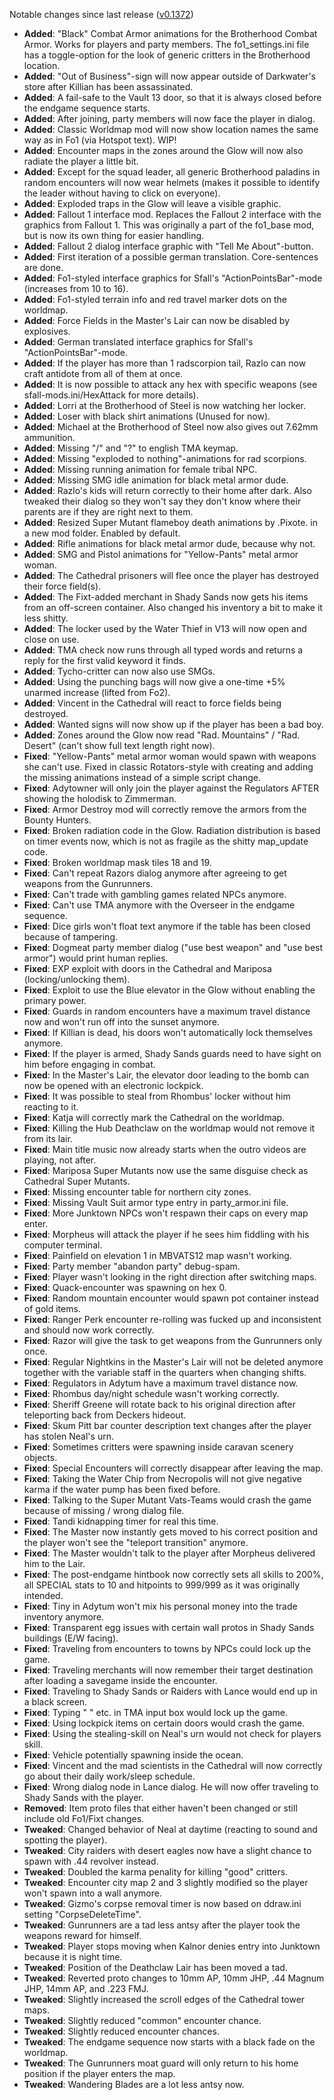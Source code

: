 Notable changes since last release ([v0.1372](https://github.com/rotators/Fo1in2/releases/tag/v0.1372))
- **Added**: "Black" Combat Armor animations for the Brotherhood Combat Armor. Works for players and party members. The fo1_settings.ini file has a toggle-option for the look of generic critters in the Brotherhood location.
- **Added**: "Out of Business"-sign will now appear outside of Darkwater's store after Killian has been assassinated.
- **Added**: A fail-safe to the Vault 13 door, so that it is always closed before the endgame sequence starts.
- **Added**: After joining, party members will now face the player in dialog.
- **Added**: Classic Worldmap mod will now show location names the same way as in Fo1 (via Hotspot text). WIP!
- **Added**: Encounter maps in the zones around the Glow will now also radiate the player a little bit.
- **Added**: Except for the squad leader, all generic Brotherhood paladins in random encounters will now wear helmets (makes it possible to identify the leader without having to click on everyone).
- **Added**: Exploded traps in the Glow will leave a visible graphic.
- **Added**: Fallout 1 interface mod. Replaces the Fallout 2 interface with the graphics from Fallout 1. This was originally a part of the fo1_base mod, but is now its own thing for easier handling.
- **Added**: Fallout 2 dialog interface graphic with "Tell Me About"-button.
- **Added**: First iteration of a possible german translation. Core-sentences are done.
- **Added**: Fo1-styled interface graphics for Sfall's "ActionPointsBar"-mode (increases from 10 to 16).
- **Added**: Fo1-styled terrain info and red travel marker dots on the worldmap.
- **Added**: Force Fields in the Master's Lair can now be disabled by explosives.
- **Added**: German translated interface graphics for Sfall's "ActionPointsBar"-mode.
- **Added**: If the player has more than 1 radscorpion tail, Razlo can now craft antidote from all of them at once.
- **Added**: It is now possible to attack any hex with specific weapons (see sfall-mods.ini/HexAttack for more details).
- **Added**: Lorri at the Brotherhood of Steel is now watching her locker.
- **Added**: Loser with black shirt animations (Unused for now).
- **Added**: Michael at the Brotherhood of Steel now also gives out 7.62mm ammunition.
- **Added**: Missing "/" and "?" to english TMA keymap.
- **Added**: Missing "exploded to nothing"-animations for rad scorpions.
- **Added**: Missing running animation for female tribal NPC.
- **Added**: Missing SMG idle animation for black metal armor dude.
- **Added**: Razlo's kids will return correctly to their home after dark. Also tweaked their dialog so they won't say they don't know where their parents are if they are right next to them.
- **Added**: Resized Super Mutant flameboy death animations by .Pixote. in a new mod folder. Enabled by default.
- **Added**: Rifle animations for black metal armor dude, because why not.
- **Added**: SMG and Pistol animations for "Yellow-Pants" metal armor woman.
- **Added**: The Cathedral prisoners will flee once the player has destroyed their force field(s).
- **Added**: The Fixt-added merchant in Shady Sands now gets his items from an off-screen container. Also changed his inventory a bit to make it less shitty.
- **Added**: The locker used by the Water Thief in V13 will now open and close on use.
- **Added**: TMA check now runs through all typed words and returns a reply for the first valid keyword it finds.
- **Added**: Tycho-critter can now also use SMGs.
- **Added**: Using the punching bags will now give a one-time +5% unarmed increase (lifted from Fo2).
- **Added**: Vincent in the Cathedral will react to force fields being destroyed.
- **Added**: Wanted signs will now show up if the player has been a bad boy.
- **Added**: Zones around the Glow now read "Rad. Mountains" / "Rad. Desert" (can't show full text length right now).
- **Fixed**: "Yellow-Pants" metal armor woman would spawn with weapons she can't use. Fixed in classic Rotators-style with creating and adding the missing animations instead of a simple script change.
- **Fixed**: Adytowner will only join the player against the Regulators AFTER showing the holodisk to Zimmerman.
- **Fixed**: Armor Destroy mod will correctly remove the armors from the Bounty Hunters.
- **Fixed**: Broken radiation code in the Glow. Radiation distribution is based on timer events now, which is not as fragile as the shitty map_update code.
- **Fixed**: Broken worldmap mask tiles 18 and 19.
- **Fixed**: Can't repeat Razors dialog anymore after agreeing to get weapons from the Gunrunners.
- **Fixed**: Can't trade with gambling games related NPCs anymore.
- **Fixed**: Can't use TMA anymore with the Overseer in the endgame sequence.
- **Fixed**: Dice girls won't float text anymore if the table has been closed because of tampering.
- **Fixed**: Dogmeat party member dialog ("use best weapon" and "use best armor") would print human replies.
- **Fixed**: EXP exploit with doors in the Cathedral and Mariposa (locking/unlocking them).
- **Fixed**: Exploit to use the Blue elevator in the Glow without enabling the primary power.
- **Fixed**: Guards in random encounters have a maximum travel distance now and won't run off into the sunset anymore.
- **Fixed**: If Killian is dead, his doors won't automatically lock themselves anymore.
- **Fixed**: If the player is armed, Shady Sands guards need to have sight on him before engaging in combat.
- **Fixed**: In the Master's Lair, the elevator door leading to the bomb can now be opened with an electronic lockpick.
- **Fixed**: It was possible to steal from Rhombus' locker without him reacting to it.
- **Fixed**: Katja will correctly mark the Cathedral on the worldmap.
- **Fixed**: Killing the Hub Deathclaw on the worldmap would not remove it from its lair.
- **Fixed**: Main title music now already starts when the outro videos are playing, not after.
- **Fixed**: Mariposa Super Mutants now use the same disguise check as Cathedral Super Mutants.
- **Fixed**: Missing encounter table for northern city zones.
- **Fixed**: Missing Vault Suit armor type entry in party_armor.ini file.
- **Fixed**: More Junktown NPCs won't respawn their caps on every map enter.
- **Fixed**: Morpheus will attack the player if he sees him fiddling with his computer terminal.
- **Fixed**: Painfield on elevation 1 in MBVATS12 map wasn't working.
- **Fixed**: Party member "abandon party" debug-spam.
- **Fixed**: Player wasn't looking in the right direction after switching maps.
- **Fixed**: Quack-encounter was spawning on hex 0.
- **Fixed**: Random mountain encounter would spawn pot container instead of gold items.
- **Fixed**: Ranger Perk encounter re-rolling was fucked up and inconsistent and should now work correctly.
- **Fixed**: Razor will give the task to get weapons from the Gunrunners only once.
- **Fixed**: Regular Nightkins in the Master's Lair will not be deleted anymore together with the variable staff in the quarters when changing shifts.
- **Fixed**: Regulators in Adytum have a maximum travel distance now.
- **Fixed**: Rhombus day/night schedule wasn't working correctly.
- **Fixed**: Sheriff Greene will rotate back to his original direction after teleporting back from Deckers hideout.
- **Fixed**: Skum Pitt bar counter description text changes after the player has stolen Neal's urn.
- **Fixed**: Sometimes critters were spawning inside caravan scenery objects.
- **Fixed**: Special Encounters will correctly disappear after leaving the map.
- **Fixed**: Taking the Water Chip from Necropolis will not give negative karma if the water pump has been fixed before.
- **Fixed**: Talking to the Super Mutant Vats-Teams would crash the game because of missing / wrong dialog file.
- **Fixed**: Tandi kidnapping timer for real this time.
- **Fixed**: The Master now instantly gets moved to his correct position and the player won't see the "teleport transition" anymore.
- **Fixed**: The Master wouldn't talk to the player after Morpheus delivered him to the Lair.
- **Fixed**: The post-endgame hintbook now correctly sets all skills to 200%, all SPECIAL stats to 10 and hitpoints to 999/999 as it was originally intended.
- **Fixed**: Tiny in Adytum won't mix his personal money into the trade inventory anymore.
- **Fixed**: Transparent egg issues with certain wall protos in Shady Sands buildings (E/W facing).
- **Fixed**: Traveling from encounters to towns by NPCs could lock up the game.
- **Fixed**: Traveling merchants will now remember their target destination after loading a savegame inside the encounter.
- **Fixed**: Traveling to Shady Sands or Raiders with Lance would end up in a black screen.
- **Fixed**: Typing "  " etc. in TMA input box would lock up the game.
- **Fixed**: Using lockpick items on certain doors would crash the game.
- **Fixed**: Using the stealing-skill on Neal's urn would not check for players skill.
- **Fixed**: Vehicle potentially spawning inside the ocean.
- **Fixed**: Vincent and the mad scientists in the Cathedral will now correctly go about their daily work/sleep schedule.
- **Fixed**: Wrong dialog node in Lance dialog. He will now offer traveling to Shady Sands with the player.
- **Removed**: Item proto files that either haven't been changed or still include old Fo1/Fixt changes.
- **Tweaked**: Changed behavior of Neal at daytime (reacting to sound and spotting the player).
- **Tweaked**: City raiders with desert eagles now have a slight chance to spawn with .44 revolver instead.
- **Tweaked**: Doubled the karma penality for killing "good" critters.
- **Tweaked**: Encounter city map 2 and 3 slightly modified so the player won't spawn into a wall anymore.
- **Tweaked**: Gizmo's corpse removal timer is now based on ddraw.ini setting "CorpseDeleteTime".
- **Tweaked**: Gunrunners are a tad less antsy after the player took the weapons reward for himself.
- **Tweaked**: Player stops moving when Kalnor denies entry into Junktown because it is night time.
- **Tweaked**: Position of the Deathclaw Lair has been moved a tad.
- **Tweaked**: Reverted proto changes to 10mm AP, 10mm JHP, .44 Magnum JHP, 14mm AP, and .223 FMJ.
- **Tweaked**: Slightly increased the scroll edges of the Cathedral tower maps.
- **Tweaked**: Slightly reduced "common" encounter chance.
- **Tweaked**: Slightly reduced encounter chances.
- **Tweaked**: The endgame sequence now starts with a black fade on the worldmap.
- **Tweaked**: The Gunrunners moat guard will only return to his home position if the player enters the map.
- **Tweaked**: Wandering Blades are a lot less antsy now.

